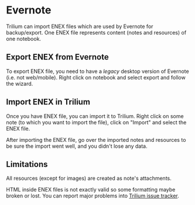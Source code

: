 # Evernote
Trilium can import ENEX files which are used by Evernote for backup/export. One ENEX file represents content (notes and resources) of one notebook.

## Export ENEX from Evernote

To export ENEX file, you need to have a _legacy_ desktop version of Evernote (i.e. not web/mobile). Right click on notebook and select export and follow the wizard.

## Import ENEX in Trilium

Once you have ENEX file, you can import it to Trilium. Right click on some note (to which you want to import the file), click on "Import" and select the ENEX file.

After importing the ENEX file, go over the imported notes and resources to be sure the import went well, and you didn't lose any data.

## Limitations

All resources (except for images) are created as note's attachments.

HTML inside ENEX files is not exactly valid so some formatting maybe broken or lost. You can report major problems into [Trilium issue tracker](https://github.com/TriliumNext/Trilium/issues).